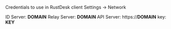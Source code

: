 Credentials to use in RustDesk client Settings -> Network

ID Server: __DOMAIN__
Relay Server: __DOMAIN__
API Server: https://__DOMAIN__
key: __KEY__